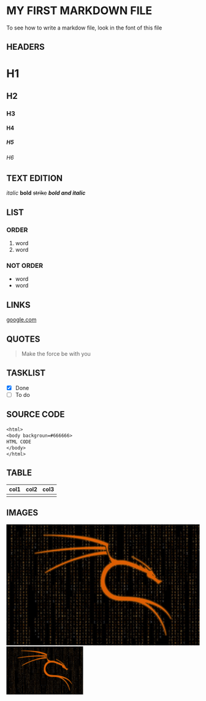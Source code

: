 # MY  FIRST MARKDOWN FILE
To see how to write a markdow file, look in the font of this file

## HEADERS

# H1
## H2
### H3
#### H4
##### H5
###### H6

## TEXT EDITION

*italic*
**bold**
~~strike~~
**_bold and italic_**

## LIST
### ORDER
1. word
2. word
### NOT ORDER
- word 
- word 

## LINKS
[google.com](http://www.google.com)

## QUOTES
> Make the force be with you

## TASKLIST
- [x] Done
- [ ] To do

## SOURCE CODE
```
<html>
<body backgroun=#666666>
HTML CODE
</body>
</html>
```

## TABLE
|col1|col2|col3|
|----|----|----|
|    |    |    |

## IMAGES

![](images/2017-09-13-Kali-2-1080x675.jpg)
<img src="images/2017-09-13-Kali-2-1080x675.jpg" width="200">

